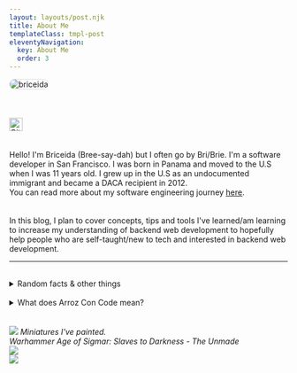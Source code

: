 ```yaml
---
layout: layouts/post.njk
title: About Me
templateClass: tmpl-post
eleventyNavigation:
  key: About Me
  order: 3
---
```


<div>
<img style="border-radius: 1rem; border: 0.1rem solid #ddd;
" src="https://i.imgur.com/xZDnOrOt.jpg" title="briceida" />

</div>
<br>
<br>
<br>
<a class="links" href="https://www.github.com/BMariscal/" target="_blank"><img src="https://camo.githubusercontent.com/2e70a6415486d5d7606d1bc1cdf0d9ec110c2320/68747470733a2f2f696d672e736869656c64732e696f2f6769746875622f666f6c6c6f776572732f424d6172697363616c2e7376673f6c6162656c3d476974487562267374796c653d736f6369616c" alt="GitHub" data-canonical-src="https://img.shields.io/github/followers/BMariscal.svg?label=GitHub&amp;style=social" style="max-width:100%; height:1.5rem;"></a>
<br>
<br>
<br>
<div>
Hello! I'm Briceida <span>(Bree-say-dah)</span> but I often go by Bri/Brie. I'm a software developer in San Francisco.
I was born in Panama and moved to the U.S when I was 11 years old. I grew up in the U.S as an undocumented immigrant and became a DACA recipient in 2012. <div>
You can read more about my software engineering journey <u><a href="https://medium.com/engineers-optimizely/from-security-guard-to-backend-engineer-how-the-i-own-it-scholarship-changed-my-life-ebf1d370ffc3" target="_blank">here</a></u>.
</div>
<br>
<br>
<div>
In this blog, I plan to cover concepts, tips and tools I've learned/am learning to increase my understanding of backend web development to hopefully help people who are self-taught/new to tech and interested in backend web development.
</div>
<hr>
</br>
<details>
<summary>Random facts & other things</summary>

<ul style="list-style-type: none;">
<li> I learned all I know about American '70s/'80s/'90s pop culture from VH1's <i>I Love the 70s/80s/90s</i> series and <i>Sentimental Journeys</i>
  by Joan Didion.
  </li>
  </br>
<li>
  My ancestors built the
  <a href="https://revista.drclas.harvard.edu/book/chinese-panam%C3%A1-also-have-story-tell%E2%80%A6" target="_blank"> Panama Railroad</a> and the
  <a href="http://blackexpat.com/new/magazine-archives/2009-new-year/back-in-the-day-west-indian-migrants/" target="_blank">Panama Canal</a>.
</li>
  </br>
<li>
  My mother is the strongest, most amazing woman I know. 
    </li>
    </br>
<img src="https://i.imgur.com/srkuXPOm.jpg" title="mom hugging her sunflowers" />
</br>
</br>
</br>

</br>
<li>
I still love Anthropology. Much like Philosophy, Anthropology doesn't pay well/at all, but it's still awesome. Anthropology makes you think about the world around you, the world that exists beyond what you can see. This field pushes us to self-reflect and think about how nature and nurture shape who we are as a species; how cultural constructs shape our laws, every day lives and behaviors.

<li>
As a multiracial and socially anxious person who has always felt like an outsider, Anthropology was/is a way for me to understand the world around me. I'm still interested in <i>Biopolitics</i> and how nature/culture impact how we interact and shape the world around us.
</li>

<li>
<blockquote>
<p>What is needed today is a fundamental re-experience of the oneness of all living things.</p>
<footer> —Albert Hofmann
</footer>
</blockquote>
</li>
</br>
</ul>
</details>
</div>
<div>
<br>
<details>
<summary>What does <span> Arroz Con Code</span> mean?</summary>
<br>
Literal translation: <i>Rice With Code.</i>
<br>
Back in Panama when I was a tiny Briceida, my mom always cooked arroz con pollo on birthdays and I remember eating arroz con coco with fried fish and candied bananas (<i>Platanos en Tentacion</i>) every time I went to my grandmother's home. Arroz con gandules was always and will always be my favorite dish. Rice-based dishes are a big staple in Latin American/Caribbean cusine.
<br>
<div>
Arroz Con Code is an amalgamation of two of the best things in life (imo), food and coding!
</div>
</details>
<br>
<br>
<div class="slideshow-container" style="max-width:90%;">

<div class="mySlides fade one">
  <img src="https://i.imgur.com/PRmKuAUl.jpg">
  <cite>Miniatures I've painted. </br> Warhammer Age of Sigmar: Slaves to Darkness - The Unmade
  </cite>
</div>

<div class="mySlides fade two">
  <img src="https://i.imgur.com/fIRnKGdl.jpg">
  <div class="text"></div>
</div>

<div class="mySlides fade three">
  <img src="https://i.imgur.com/IVl4fUbl.jpg">
  <div class="text"></div>
</div>
</div>
<br>

<div style="text-align:center">
  <span class="dot" onclick="currentSlide(1)"></span> 
  <span class="dot" onclick="currentSlide(2)"></span> 
  <span class="dot" onclick="currentSlide(3)"></span> 
</div>
